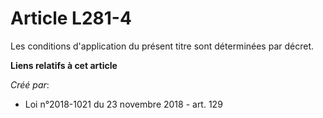 # Article L281-4

Les conditions d'application du présent titre sont déterminées par décret.

**Liens relatifs à cet article**

_Créé par_:

  - Loi n°2018-1021 du 23 novembre 2018 - art. 129
